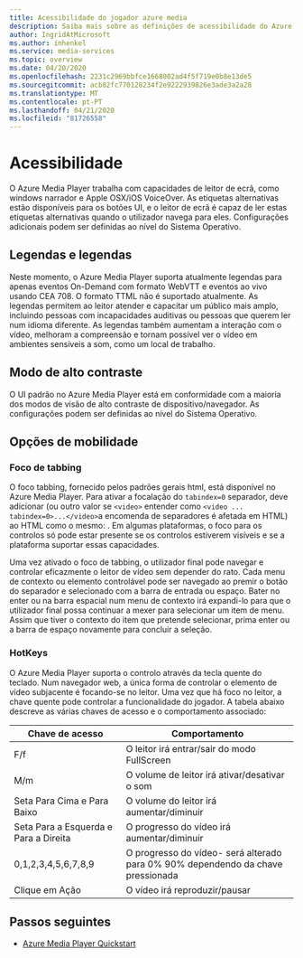 ```yaml
---
title: Acessibilidade do jogador azure media
description: Saiba mais sobre as definições de acessibilidade do Azure Media Player.
author: IngridAtMicrosoft
ms.author: inhenkel
ms.service: media-services
ms.topic: overview
ms.date: 04/20/2020
ms.openlocfilehash: 2231c2969bbfce1668002ad4f5f719e0b8e13de5
ms.sourcegitcommit: acb82fc770128234f2e9222939826e3ade3a2a28
ms.translationtype: MT
ms.contentlocale: pt-PT
ms.lasthandoff: 04/21/2020
ms.locfileid: "81726558"
---
```

# <a name="accessibility"></a>Acessibilidade #

O Azure Media Player trabalha com capacidades de leitor de ecrã, como windows narrador e Apple OSX/iOS VoiceOver. As etiquetas alternativas estão disponíveis para os botões UI, e o leitor de ecrã é capaz de ler estas etiquetas alternativas quando o utilizador navega para eles. Configurações adicionais podem ser definidas ao nível do Sistema Operativo.

## <a name="captions-and-subtitles"></a>Legendas e legendas ##

Neste momento, o Azure Media Player suporta atualmente legendas para apenas eventos On-Demand com formato WebVTT e eventos ao vivo usando CEA 708. O formato TTML não é suportado atualmente. As legendas permitem ao leitor atender e capacitar um público mais amplo, incluindo pessoas com incapacidades auditivas ou pessoas que querem ler num idioma diferente. As legendas também aumentam a interação com o vídeo, melhoram a compreensão e tornam possível ver o vídeo em ambientes sensíveis a som, como um local de trabalho.  

## <a name="high-contrast-mode"></a>Modo de alto contraste ##

O UI padrão no Azure Media Player está em conformidade com a maioria dos modos de visão de alto contraste de dispositivo/navegador. As configurações podem ser definidas ao nível do Sistema Operativo.

## <a name="mobility-options"></a>Opções de mobilidade ##

### <a name="tabbing-focus"></a>Foco de tabbing ###

O foco tabbing, fornecido pelos padrões gerais html, está disponível no Azure Media Player. Para ativar a focalação do `tabindex=0` separador, deve adicionar (ou outro valor se `<video>` entender como `<video ... tabindex=0>...</video>`a encomenda de separadores é afetada em HTML) ao HTML como o mesmo: . Em algumas plataformas, o foco para os controlos só pode estar presente se os controlos estiverem visíveis e se a plataforma suportar essas capacidades.

Uma vez ativado o foco de tabbing, o utilizador final pode navegar e controlar eficazmente o leitor de vídeo sem depender do rato. Cada menu de contexto ou elemento controlável pode ser navegado ao premir o botão do separador e selecionado com a barra de entrada ou espaço. Bater no enter ou na barra espacial num menu de contexto irá expandi-lo para que o utilizador final possa continuar a mexer para selecionar um item de menu. Assim que tiver o contexto do item que pretende selecionar, prima enter ou a barra de espaço novamente para concluir a seleção.

### <a name="hotkeys"></a>HotKeys ###

O Azure Media Player suporta o controlo através da tecla quente do teclado. Num navegador web, a única forma de controlar o elemento de vídeo subjacente é focando-se no leitor. Uma vez que há foco no leitor, a chave quente pode controlar a funcionalidade do jogador.  A tabela abaixo descreve as várias chaves de acesso e o comportamento associado:

| Chave de acesso              | Comportamento                                                                |
|----------------------|-------------------------------------------------------------------------|
| F/f                  | O leitor irá entrar/sair do modo FullScreen                                  |
| M/m                  | O volume de leitor irá ativar/desativar o som                                          |
| Seta Para Cima e Para Baixo    | O volume do leitor irá aumentar/diminuir                                    |
| Seta Para a Esquerda e Para a Direita | O progresso do vídeo irá aumentar/diminuir                                  |
| 0,1,2,3,4,5,6,7,8,9  | O progresso do vídeo\- será alterado para 0% 90% dependendo da chave pressionada |
| Clique em Ação         | O vídeo irá reproduzir/pausar                                                   |

## <a name="next-steps"></a>Passos seguintes

<!---Some context for the following links goes here--->
- [Azure Media Player Quickstart](azure-media-player-quickstart.md)